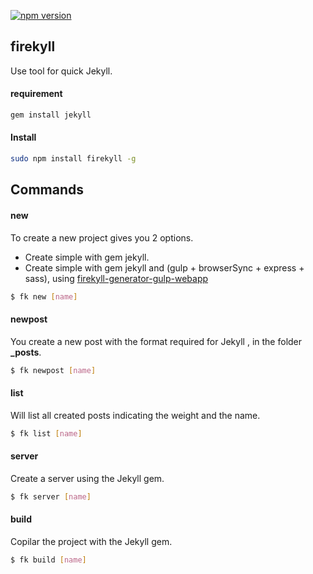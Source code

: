 [![npm version](https://badge.fury.io/js/firekyll.svg)](https://badge.fury.io/js/firekyll)

## firekyll

Use tool for quick Jekyll.

#### requirement

```bash
gem install jekyll
```

#### Install

```bash
sudo npm install firekyll -g
```

## Commands

#### new

To create a new project gives you 2 options.

 - Create simple with gem jekyll.
 - Create simple with gem jekyll and (gulp + browserSync + express + sass), using [firekyll-generator-gulp-webapp][1]


```bash
$ fk new [name]
```

#### newpost

You create a new post with the format required for Jekyll , in the folder **_posts**.

```bash
$ fk newpost [name]
```

#### list

Will list all created posts indicating the weight and the name.

```bash
$ fk list [name]
```

#### server

Create a server using the Jekyll gem.

```bash
$ fk server [name]
```

#### build

Copilar the project with the Jekyll gem.

```bash
$ fk build [name]
```

[1]:https://www.npmjs.com/package/firekyll-generator-gulp-webapp